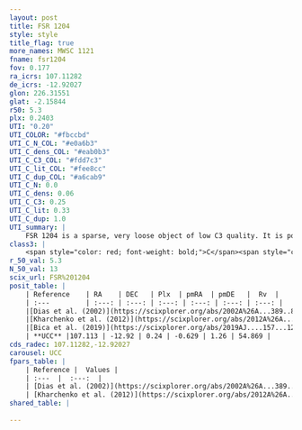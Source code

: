 ```yaml
---
layout: post
title: FSR 1204
style: style
title_flag: true
more_names: MWSC 1121
fname: fsr1204
fov: 0.177
ra_icrs: 107.11282
de_icrs: -12.92027
glon: 226.31551
glat: -2.15844
r50: 5.3
plx: 0.2403
UTI: "0.20"
UTI_COLOR: "#fbccbd"
UTI_C_N_COL: "#e0a6b3"
UTI_C_dens_COL: "#eab0b3"
UTI_C_C3_COL: "#fdd7c3"
UTI_C_lit_COL: "#fee8cc"
UTI_C_dup_COL: "#a6cab9"
UTI_C_N: 0.0
UTI_C_dens: 0.06
UTI_C_C3: 0.25
UTI_C_lit: 0.33
UTI_C_dup: 1.0
UTI_summary: |
    FSR 1204 is a sparse, very loose object of low C3 quality. It is poorly studied in the literature, with no articles listed in the last 6 years.<br><br><span style="color: #99180f; font-weight: bold;">Warning: </span>contains less than 25 stars with <i>P>0.5</i> estimated.
class3: |
    <span style="color: red; font-weight: bold;">C</span><span style="color: red; font-weight: bold;">C</span>
r_50_val: 5.3
N_50_val: 13
scix_url: FSR%201204
posit_table: |
    | Reference    | RA    | DEC   | Plx  | pmRA  | pmDE   |  Rv  |
    | :---         | :---: | :---: | :---: | :---: | :---: | :---: |
    |[Dias et al. (2002)](https://scixplorer.org/abs/2002A%26A...389..871D) | 107.083 | -12.891 | -- | -2.58 | 2.95 | -- |
    |[Kharchenko et al. (2012)](https://scixplorer.org/abs/2012A%26A...543A.156K) | 107.073 | -12.89 | -- | 1.92 | -0.11 | -- |
    |[Bica et al. (2019)](https://scixplorer.org/abs/2019AJ....157...12B) | 107.084 | -12.896 | -- | -- | -- | -- |
    | **UCC** |107.113 | -12.92 | 0.24 | -0.629 | 1.26 | 54.869 | 
cds_radec: 107.11282,-12.92027
carousel: UCC
fpars_table: |
    | Reference |  Values |
    | :---  |  :---:  |
    | [Dias et al. (2002)](https://scixplorer.org/abs/2002A%26A...389..871D) | `E(B-V)=0.312, Dist=1706.0, Age=9.32` |
    | [Kharchenko et al. (2012)](https://scixplorer.org/abs/2012A%26A...543A.156K) | `e_bv=0.312, distance=1706, log_age=9.32` |
shared_table: |
    
---
```

